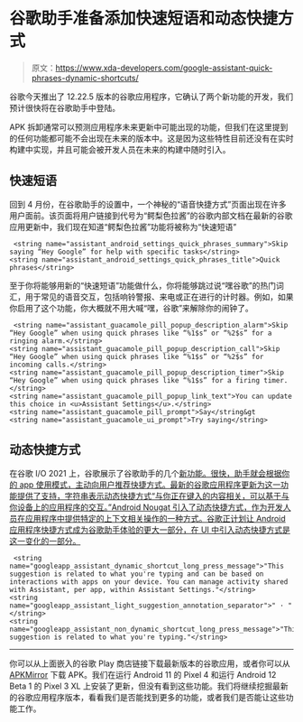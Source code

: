 # 谷歌助手准备添加快速短语和动态快捷方式

> 原文：<https://www.xda-developers.com/google-assistant-quick-phrases-dynamic-shortcuts/>

谷歌今天推出了 12.22.5 版本的谷歌应用程序，它确认了两个新功能的开发，我们预计很快将在谷歌助手中登陆。

APK 拆卸通常可以预测应用程序未来更新中可能出现的功能，但我们在这里提到的任何功能都可能不会出现在未来的版本中。这是因为这些特性目前还没有在实时构建中实现，并且可能会被开发人员在未来的构建中随时引入。

## 快速短语

回到 4 月份，在谷歌助手的设置中，一个神秘的“语音快捷方式”页面出现在许多用户面前。该页面将用户链接到代号为“鳄梨色拉酱”的谷歌内部文档在最新的谷歌应用更新中，我们现在知道“鳄梨色拉酱”功能将被称为“快速短语”

```
 <string name="assistant_android_settings_quick_phrases_summary">Skip saying “Hey Google” for help with specific tasks</string>
<string name="assistant_android_settings_quick_phrases_title">Quick phrases</string> 
```

至于你将能够用新的“快速短语”功能做什么，你将能够跳过说“嘿谷歌”的热门词汇，用于常见的语音交互，包括响铃警报、来电或正在进行的计时器。例如，如果你启用了这个功能，你大概就不用大喊“嘿，谷歌”来解除你的闹钟了。

```
 <string name="assistant_guacamole_pill_popup_description_alarm">Skip “Hey Google” when using quick phrases like “%1$s” or “%2$s” for a ringing alarm.</string>
<string name="assistant_guacamole_pill_popup_description_call">Skip “Hey Google” when using quick phrases like “%1$s” or “%2$s” for incoming calls.</string>
<string name="assistant_guacamole_pill_popup_description_timer">Skip “Hey Google” when using quick phrases like “%1$s” for a firing timer.</string>
<string name="assistant_guacamole_pill_popup_link_text">You can update this choice in <u>Assistant Settings</u>.</string>
<string name="assistant_guacamole_pill_prompt">Say</string&gt
<string name="assistant_guacamole_ui_prompt">Try saying</string> 
```

## 动态快捷方式

在谷歌 I/O 2021 上，谷歌展示了谷歌助手的几个[新功能。很快，助手就会根据你的 app 使用模式，主动向用户推荐快捷方式。最新的谷歌应用程序更新为这一功能提供了支持，字符串表示动态快捷方式“与你正在键入的内容相关，可以基于与你设备上的应用程序的交互。”Android Nougat 引入了动态快捷方式，作为开发人员在应用程序中提供特定的上下文相关操作的一种方式。谷歌正计划让 Android 应用程序快捷方式成为谷歌助手体验的更大一部分，在 UI 中引入动态快捷方式是这一变化的一部分。](https://www.xda-developers.com/google-assistant-one-tap-shortcuts-third-party-apps/)

```
 <string name="googleapp_assistant_dynamic_shortcut_long_press_message">"This suggestion is related to what you're typing and can be based on interactions with apps on your device. You can manage activity shared with Assistant, per app, within Assistant Settings."</string>
<string name="googleapp_assistant_light_suggestion_annotation_separator">" · "</string>
<string name="googleapp_assistant_non_dynamic_shortcut_long_press_message">"This suggestion is related to what you're typing."</string> 
```

* * *

你可以从上面嵌入的谷歌 Play 商店链接下载最新版本的谷歌应用，或者你可以从 [APKMirror](https://www.apkmirror.com/apk/google-inc/google-search/google-search-12-22-5-release/) 下载 APK。我们在运行 Android 11 的 Pixel 4 和运行 Android 12 Beta 1 的 Pixel 3 XL 上安装了更新，但没有看到这些功能。我们将继续挖掘最新的谷歌应用程序版本，看看我们是否能找到更多的功能，或者我们是否能让这些功能工作。